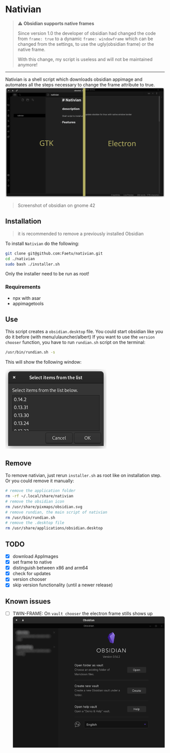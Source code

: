# Nativian

> :warning: **Obsidian supports native frames**
> 
> Since version 1.0 the developer of obsidian had changed the code from `frame: true` to
> a dynamic `frame: windowframe` which can be changed from the settings, to use the ugly(obsidian frame)
> or the native frame.
>
> With this change, my script is useless and will not be maintained anymore!



---


Nativian is a shell script which downloads obsidian appimage and automates all the steps necessary to change the frame attribute to true.
![Screenshot](screenshots/comparsion.png)
> Screenshot of obsidian on gnome 42

## Installation
> it is recommended to remove a previously installed Obsidian

To install `Nativian` do the following:
```bash
git clone git@github.com:Faetu/nativian.git
cd ./nativian
sudo bash ./installer.sh
```
Only the installer need to be run as root!

### Requirements
- npx with asar
- appimagetools

## Use

This script creates a `obsidian.desktop` file. You could start obsidian like you do it before (with menu/ulauncher/albert)
If you want to use the `version chooser` function, you have to run `rundian.sh` script on the terminal:
```bash
/usr/bin/rundian.sh -s
```
This will show the following window:

![version_chooser](screenshots/version_chooser.png)

## Remove
To remove nativian, just rerun `installer.sh` as root like on installation step.
Or you could remove it manually:
```bash
# remove the application folder
rm -rf ~/.local/share/nativian
# remove the obsidian icon
rm /usr/share/pixmaps/obsidian.svg
# remove rundian, the main script of nativian
rm /usr/bin/rundian.sh
# remove the .desktop file
rm /usr/share/applications/obsidian.desktop
```
## TODO
- [x] download AppImages
- [x] set frame to native
- [x] distinguish between x86 and arm64
- [x] check for updates
- [x] version chooser
- [x] skip version functionality (until a newer release)

## Known issues
- [ ] TWIN-FRAME: On `vault chooser` the electron frame stills shows up
![dp_frame](screenshots/twin_frame.png)

